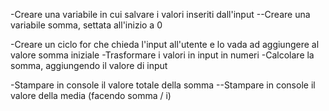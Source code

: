 <!--
TRACCIA

Calcola la somma e la media dei primi 10 numeri.
Stampa i risultati on console

-->

<!--
DEFINIRE LE VARIABILI
-->
-Creare una variabile in cui salvare i valori inseriti dall'input
--Creare una variabile somma, settata all'inizio a 0

<!--
ACQUISIRE LE VARIABILI
-->
-Creare un ciclo for che chieda l'input all'utente e lo vada ad aggiungere al valore somma iniziale
    <!--nel ciclo-->
    <!--
    VERIFICARE I VALORI
    -->
    -Trasformare i valori in input in numeri
    <!--
    CALCOLARE IL VALORE DI SOMMA
    -->
    -Calcolare la somma, aggiungendo il valore di input
    
<!--
STAMPARE I VALORI
-->
-Stampare in console il valore totale della somma
--Stampare in console il valore della media (facendo somma / i)